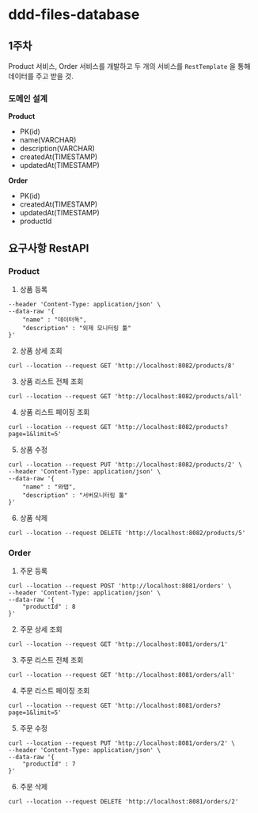 # ddd-files-database

## 1주차

Product 서비스, Order 서비스를 개발하고 두 개의 서비스를 `RestTemplate` 을 통해 데이터를 주고 받을 것.

### 도메인 설계

**Product**

- PK(id)
- name(VARCHAR)
- description(VARCHAR)
- createdAt(TIMESTAMP)
- updatedAt(TIMESTAMP)

**Order**

- PK(id)
- createdAt(TIMESTAMP)
- updatedAt(TIMESTAMP)
- productId

## 요구사항 RestAPI

### Product

1. 상품 등록

```curl --location --request POST 'http://localhost:8082/products' \
--header 'Content-Type: application/json' \
--data-raw '{
    "name" : "데이터독",
    "description" : "외제 모니터링 툴"
}'
```

2. 상품 상세 조회

```
curl --location --request GET 'http://localhost:8082/products/8'
```

3. 상품 리스트 전체 조회

```
curl --location --request GET 'http://localhost:8082/products/all'
```

4. 상품 리스트 페이징 조회

```
curl --location --request GET 'http://localhost:8082/products?page=1&limit=5'
```

5. 상품 수정

```
curl --location --request PUT 'http://localhost:8082/products/2' \
--header 'Content-Type: application/json' \
--data-raw '{
    "name" : "와탭",
    "description" : "서버모니터링 툴"
}'
```

6. 상품 삭제

```
curl --location --request DELETE 'http://localhost:8082/products/5'
```

### Order

1. 주문 등록

```
curl --location --request POST 'http://localhost:8081/orders' \
--header 'Content-Type: application/json' \
--data-raw '{
    "productId" : 8
}'
```

2. 주문 상세 조회

```
curl --location --request GET 'http://localhost:8081/orders/1'
```

3. 주문 리스트 전체 조회

```
curl --location --request GET 'http://localhost:8081/orders/all'
```

4. 주문 리스트 페이징 조회

```
curl --location --request GET 'http://localhost:8081/orders?page=1&limit=5'
```

5. 주문 수정

```
curl --location --request PUT 'http://localhost:8081/orders/2' \
--header 'Content-Type: application/json' \
--data-raw '{
    "productId" : 7
}'
```

6. 주문 삭제

```
curl --location --request DELETE 'http://localhost:8081/orders/2'
```
